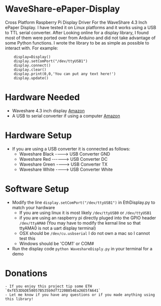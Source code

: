 # WaveShare-ePaper-Display
Cross Platform Raspberry Pi Display Driver For the WaveShare 4.3 Inch ePaper Display.  I have tested it on Linux platforms and it works using a USB to TTL serial converter.  After Looking online for a display library, I found most of them were ported over from Arduino and did not take advantage of some Python functions.  I wrote the library to be as simple as possible to interact with. For example:
```
    display=Display()
    display.setComPort("/dev/ttyUSB1")
    display.connect()
    display.clear()
    display.print(0,0,'You can put any text here!')
    display.update()
```
# Hardware Needed

- Waveshare 4.3 inch display [Amazon](https://www.amazon.com/gp/product/B00VV5IMN0/ref=oh_aui_detailpage_o02_s02?ie=UTF8&psc=1)
- A USB to serial converter if using a computer [Amazon](https://www.amazon.com/gp/product/B014Y1IMNM/ref=oh_aui_detailpage_o07_s00?ie=UTF8&psc=1)

# Hardware Setup

- If you are using a USB converter it is connected as follows:
	- Waveshare Black ----> USB Converter GND
	- Waveshare Red ------> USB Converter DC
	- Waveshare Green ----> USB Converter TX
	- Waveshare White ----> USB Converter White
	
# Software Setup

- Modify the line `display.setComPort("/dev/ttyUSB1")` in EthDisplay.py to match your hardware
	- If you are using linux it is most likely `/dev/ttyUSB0` or `/dev/ttyUSB1`
	- if you are using an raspberry pi directly pluged into the GPIO header `/dev/ttyAMA0` (You may have to modify the kernal line so that ttyAMA0 is not a uart display terminal)
	- OSX should be `/dev/cu.usbserial` I do not own a mac so I cannot test this
	- Windows should be 'COM1' or COM#
- Run the display code `python WaveshareDisply.py` in your terminal for a demo

# Donations
	- If you enjoy this project tip some ETH `0xfE53DbDE58057B535b9df7220B854Ea26E5fA641` 
	- Let me know if you have any questions or if you made anything using this library!
